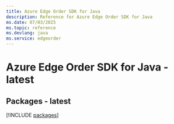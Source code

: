 ```yaml
---
title: Azure Edge Order SDK for Java
description: Reference for Azure Edge Order SDK for Java
ms.date: 07/03/2025
ms.topic: reference
ms.devlang: java
ms.service: edgeorder
---
```

# Azure Edge Order SDK for Java - latest
## Packages - latest
[!INCLUDE [packages](edge-order-index.md)]